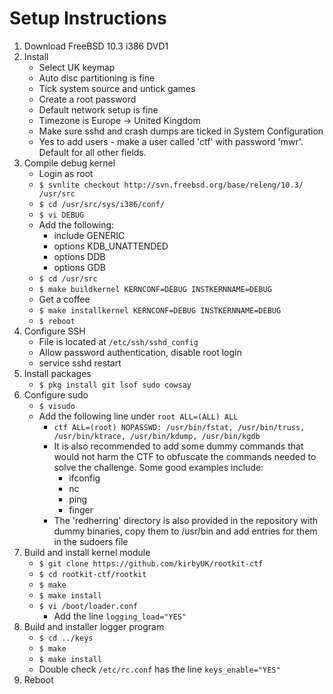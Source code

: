 # Setup Instructions

1. Download FreeBSD 10.3 i386 DVD1
2. Install
    * Select UK keymap
    * Auto disc partitioning is fine
    * Tick system source and untick games
    * Create a root password
    * Default network setup is fine
    * Timezone is Europe -> United Kingdom
    * Make sure sshd and crash dumps are ticked in System Configuration
    * Yes to add users - make a user called 'ctf' with password 'mwr'. Default
      for all other fields.
3. Compile debug kernel
    * Login as root
    * `$ svnlite checkout http://svn.freebsd.org/base/releng/10.3/ /usr/src`
    * `$ cd /usr/src/sys/i386/conf/`
    * `$ vi DEBUG`
    * Add the following:
	    - include GENERIC
        - options KDB_UNATTENDED
        - options DDB
		- options GDB
    * `$ cd /usr/src`
    * `$ make buildkernel KERNCONF=DEBUG INSTKERNNAME=DEBUG`
    * Get a coffee
    * `$ make installkernel KERNCONF=DEBUG INSTKERNNAME=DEBUG`
    * `$ reboot`
4. Configure SSH
    * File is located at `/etc/ssh/sshd_config`
    * Allow password authentication, disable root login
    * service sshd restart
5. Install packages
	* `$ pkg install git lsof sudo cowsay`
6. Configure sudo
    * `$ visudo`
    * Add the following line under `root ALL=(ALL) ALL`
        - `ctf ALL=(root) NOPASSWD: /usr/bin/fstat, /usr/bin/truss, /usr/bin/ktrace, /usr/bin/kdump, /usr/bin/kgdb`
        - It is also recommended to add some dummy commands that would not harm
          the CTF to obfuscate the commands needed to solve the challenge. Some
          good examples include:
             - ifconfig
             - nc
             - ping
             - finger
        - The 'redherring' directory is also provided in the repository with
          dummy binaries, copy them to /usr/bin and add entries for them in the
          sudoers file
7. Build and install kernel module
    * `$ git clone https://github.com/kirbyUK/rootkit-ctf`
    * `$ cd rootkit-ctf/rootkit`
    * `$ make`
    * `$ make install`
    * `$ vi /boot/loader.conf`
        - Add the line `logging_load="YES"`
8. Build and installer logger program
    * `$ cd ../keys`
    * `$ make`
    * `$ make install`
    * Double check `/etc/rc.conf` has the line `keys_enable="YES"`
9. Reboot
